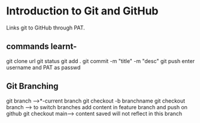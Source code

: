 # Introduction to Git and GitHub
Links git to GitHub through PAT.

## commands learnt-
git clone url
git status
git add .
git commit -m "title" -m "desc"
git push
enter username and PAT as passwd


## Git Branching
git branch -->*-current branch
git checkout -b branchname
git checkout branch --> to switch branches
add content in feature branch and push on github
git checkout main--> content saved will not reflect in this branch

